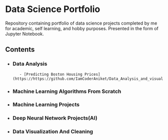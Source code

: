 # Data Science Portfolio



Repository containing portfolio of data science projects completed by me for academic, self learning, and hobby purposes. Presented in the form of Jupyter Notebook.

## Contents
  - ### Data Analysis 
           - [Predicting Boston Housing Prices](https://https://github.com/IamCoderAniket/Data_Analysis_and_visualization/blob/master/Ipl_data_analysis.ipynb)
  - ### Machine Learning Algorithms From Scratch
  - ### Machine Learning Projects
  - ### Deep Neural Network Projects(AI)
  - ### Data Visualization And Cleaning
  
   
  










